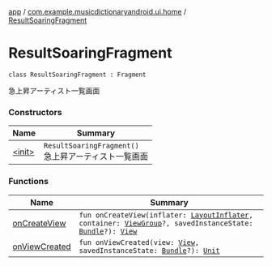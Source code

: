 [app](../../index.md) / [com.example.musicdictionaryandroid.ui.home](../index.md) / [ResultSoaringFragment](./index.md)

# ResultSoaringFragment

`class ResultSoaringFragment : Fragment`

急上昇アーティスト一覧画面

### Constructors

| Name | Summary |
|---|---|
| [&lt;init&gt;](-init-.md) | `ResultSoaringFragment()`<br>急上昇アーティスト一覧画面 |

### Functions

| Name | Summary |
|---|---|
| [onCreateView](on-create-view.md) | `fun onCreateView(inflater: `[`LayoutInflater`](https://developer.android.com/reference/android/view/LayoutInflater.html)`, container: `[`ViewGroup`](https://developer.android.com/reference/android/view/ViewGroup.html)`?, savedInstanceState: `[`Bundle`](https://developer.android.com/reference/android/os/Bundle.html)`?): `[`View`](https://developer.android.com/reference/android/view/View.html) |
| [onViewCreated](on-view-created.md) | `fun onViewCreated(view: `[`View`](https://developer.android.com/reference/android/view/View.html)`, savedInstanceState: `[`Bundle`](https://developer.android.com/reference/android/os/Bundle.html)`?): `[`Unit`](https://kotlinlang.org/api/latest/jvm/stdlib/kotlin/-unit/index.html) |
